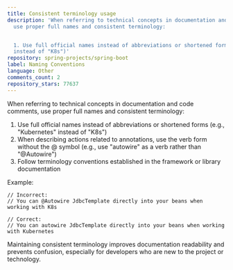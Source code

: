 ```yaml
---
title: Consistent terminology usage
description: 'When referring to technical concepts in documentation and code comments,
  use proper full names and consistent terminology:


  1. Use full official names instead of abbreviations or shortened forms (e.g., "Kubernetes"
  instead of "K8s")'
repository: spring-projects/spring-boot
label: Naming Conventions
language: Other
comments_count: 2
repository_stars: 77637
---
```


When referring to technical concepts in documentation and code comments, use proper full names and consistent terminology:

1. Use full official names instead of abbreviations or shortened forms (e.g., "Kubernetes" instead of "K8s")
2. When describing actions related to annotations, use the verb form without the @ symbol (e.g., use "autowire" as a verb rather than "@Autowire")
3. Follow terminology conventions established in the framework or library documentation

Example:
```
// Incorrect:
// You can @Autowire JdbcTemplate directly into your beans when working with K8s

// Correct:
// You can autowire JdbcTemplate directly into your beans when working with Kubernetes
```

Maintaining consistent terminology improves documentation readability and prevents confusion, especially for developers who are new to the project or technology.